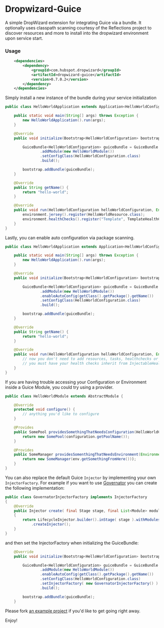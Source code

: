 Dropwizard-Guice
================

A simple DropWizard extension for integrating Guice via a bundle. It optionally uses classpath 
scanning courtesy of the Reflections project to discover resources and more to install into 
the dropwizard environment upon service start.

### Usage

```xml
    <dependencies>
        <dependency>
            <groupId>com.hubspot.dropwizard</groupId>
            <artifactId>dropwizard-guice</artifactId>
            <version>0.7.0.2</version>
        </dependency>
    </dependencies>
```

Simply install a new instance of the bundle during your service initialization
```java
public class HelloWorldApplication extends Application<HelloWorldConfiguration> {

	public static void main(String[] args) throws Exception {
		new HelloWorldApplication().run(args);
	}

	@Override
	public void initialize(Bootstrap<HelloWorldConfiguration> bootstrap) {

		GuiceBundle<HelloWorldConfiguration> guiceBundle = GuiceBundle.<HelloWorldConfiguration>newBuilder()
				.addModule(new HelloWorldModule())
				.setConfigClass(HelloWorldConfiguration.class)
				.build();

		bootstrap.addBundle(guiceBundle);
	}

    @Override
    public String getName() {
        return "hello-world";
    }

	@Override
	public void run(HelloWorldConfiguration helloWorldConfiguration, Environment environment) throws Exception {
        environment.jersey().register(HelloWorldResource.class);
        environment.healthChecks().register("Template", TemplateHealthCheck.class);
	}
}
```

Lastly, you can enable auto configuration via package scanning.
```java
public class HelloWorldApplication extends Application<HelloWorldConfiguration> {

	public static void main(String[] args) throws Exception {
		new HelloWorldApplication().run(args);
	}

	@Override
	public void initialize(Bootstrap<HelloWorldConfiguration> bootstrap) {

		GuiceBundle<HelloWorldConfiguration> guiceBundle = GuiceBundle.<HelloWorldConfiguration>newBuilder()
				.addModule(new HelloWorldModule())
				.enableAutoConfig(getClass().getPackage().getName())
				.setConfigClass(HelloWorldConfiguration.class)
				.build();

		bootstrap.addBundle(guiceBundle);
	}

    @Override
    public String getName() {
        return "hello-world";
    }

	@Override
	public void run(HelloWorldConfiguration helloWorldConfiguration, Environment environment) throws Exception {
        // now you don't need to add resources, tasks, healthchecks or providers
        // you must have your health checks inherit from InjectableHealthCheck in order for them to be injected
	}
}
```
If you are having trouble accessing your Configuration or Environment inside a Guice Module, you could try using a provider.

```java
public class HelloWorldModule extends AbstractModule {

    @Override
    protected void configure() {
        // anything you'd like to configure
    }

    @Provides
    public SomePool providesSomethingThatNeedsConfiguration(HelloWorldConfiguration configuration) {
        return new SomePool(configuration.getPoolName());
    }

    @Provides
    public SomeManager providesSomenthingThatNeedsEnvironment(Environment env) {
        return new SomeManager(env.getSomethingFromHere()));
    }
}
```

You can also replace the default Guice `Injector` by implementing your own `InjectorFactory`. For example if you want 
to use [Governator](https://github.com/Netflix/governator) you can create the following implementation:

```java
public class GovernatorInjectorFactory implements InjectorFactory
{
    @Override
    public Injector create( final Stage stage, final List<Module> modules )
    {
        return LifecycleInjector.builder().inStage( stage ).withModules( modules ).build()
            .createInjector();
    }
}
```

and then set the InjectorFactory when initializing the GuiceBundle:

```java
	@Override
	public void initialize(Bootstrap<HelloWorldConfiguration> bootstrap) {

		GuiceBundle<HelloWorldConfiguration> guiceBundle = GuiceBundle.<HelloWorldConfiguration>newBuilder()
				.addModule(new HelloWorldModule())
				.enableAutoConfig(getClass().getPackage().getName())
				.setConfigClass(HelloWorldConfiguration.class)
				.setInjectorFactory( new GovernatorInjectorFactory() )
				.build();

		bootstrap.addBundle(guiceBundle);
	}
```

Please fork [an example project](https://github.com/eliast/dropwizard-guice-example) if you'd like to get going right away. 

Enjoy!
